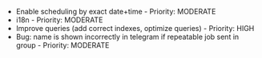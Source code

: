 - Enable scheduling by exact date+time - Priority: MODERATE
- i18n - Priority: MODERATE
- Improve queries (add correct indexes, optimize queries) - Priority: HIGH
- Bug: name is shown incorrectly in telegram if repeatable job sent in group - Priority: MODERATE